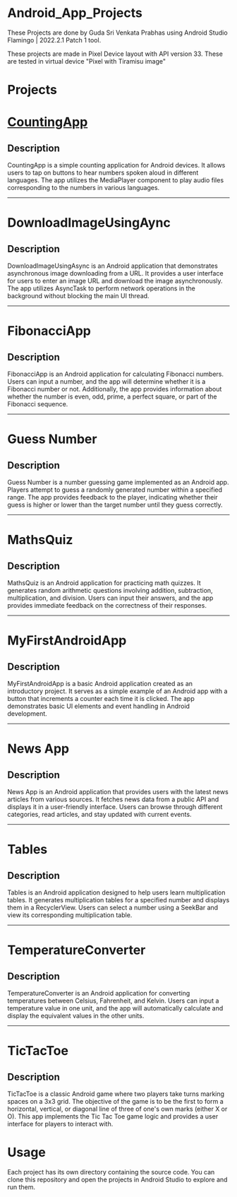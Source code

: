 # Android_App_Projects
<p>These Projects are done by Guda Sri Venkata Prabhas using Android Studio Flamingo | 2022.2.1 Patch 1 tool.</p>
<p></p>These projects are made in Pixel Device layout with API version 33. These are tested in virtual device "Pixel with Tiramisu image"</p>

# Projects

# [CountingApp](https://github.com/prabhasg03/Android_App_Projects/tree/master/BasicApps/CountingApp)

## Description
<p>CountingApp is a simple counting application for Android devices. It allows users to tap on buttons to hear numbers spoken aloud in different languages. The app utilizes the MediaPlayer component to play audio files corresponding to the numbers in various languages.</p>

---

# DownloadImageUsingAync

## Description
<p>DownloadImageUsingAsync is an Android application that demonstrates asynchronous image downloading from a URL. It provides a user interface for users to enter an image URL and download the image asynchronously. The app utilizes AsyncTask to perform network operations in the background without blocking the main UI thread.</p>

---

# FibonacciApp

## Description
<p>FibonacciApp is an Android application for calculating Fibonacci numbers. Users can input a number, and the app will determine whether it is a Fibonacci number or not. Additionally, the app provides information about whether the number is even, odd, prime, a perfect square, or part of the Fibonacci sequence.</p>

---

# Guess Number

## Description
<p>Guess Number is a number guessing game implemented as an Android app. Players attempt to guess a randomly generated number within a specified range. The app provides feedback to the player, indicating whether their guess is higher or lower than the target number until they guess correctly.</p>

---

# MathsQuiz

## Description
<p>MathsQuiz is an Android application for practicing math quizzes. It generates random arithmetic questions involving addition, subtraction, multiplication, and division. Users can input their answers, and the app provides immediate feedback on the correctness of their responses.</p>

---

# MyFirstAndroidApp

## Description
<p>MyFirstAndroidApp is a basic Android application created as an introductory project. It serves as a simple example of an Android app with a button that increments a counter each time it is clicked. The app demonstrates basic UI elements and event handling in Android development.</p>

---

# News App

## Description
<p>News App is an Android application that provides users with the latest news articles from various sources. It fetches news data from a public API and displays it in a user-friendly interface. Users can browse through different categories, read articles, and stay updated with current events.</p>

---

# Tables

## Description
<p>Tables is an Android application designed to help users learn multiplication tables. It generates multiplication tables for a specified number and displays them in a RecyclerView. Users can select a number using a SeekBar and view its corresponding multiplication table.</p>

---

# TemperatureConverter

## Description
<p>TemperatureConverter is an Android application for converting temperatures between Celsius, Fahrenheit, and Kelvin. Users can input a temperature value in one unit, and the app will automatically calculate and display the equivalent values in the other units.</p>

---

# TicTacToe

## Description
<p>TicTacToe is a classic Android game where two players take turns marking spaces on a 3x3 grid. The objective of the game is to be the first to form a horizontal, vertical, or diagonal line of three of one's own marks (either X or O). This app implements the Tic Tac Toe game logic and provides a user interface for players to interact with.</p>

# Usage
Each project has its own directory containing the source code. You can clone this repository and open the projects in Android Studio to explore and run them.
